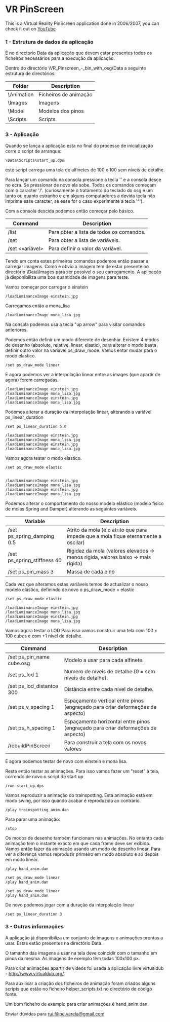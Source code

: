 # VR PinScreen
This is a Virtual Reality PinScreen application done in 2006/2007, you can check it out on [YouTube](https://www.youtube.com/watch?v=3d88JjktRXM&index=5&list=PLDC731868379777BF)

### 1 - Estrutura de dados da aplicação
É no directorio Data da aplicação que devem estar presentes todos os ficheiros necessários para a execução da aplicação.

Dentro do directório \VR_Pinscreen_-_bin_with_osg\Data a seguinte estrutura de directórios:

Folder | Description
--- | ---
\Animation | Ficheiros de animação
\Images | Imagens
\Model | Modelos dos pinos
\Scripts | Scripts


### 3 - Aplicação
Quando se lança a aplicação esta no final do processo de inicialização corre o script de arranque:
```
\Data\Scripts\start_up.dps
```
este script carrega uma tela de alfinetes de 100 x 100 sem níveis de detalhe.

Para lançar um comando na consola pressione a tecla '\' e a consola desce no ecra. Se pressionar de novo ela sobe.
Todos os comandos começam com o caracter '/'. (curiosamente o tratamento do teclado do osg é um tanto ou quanto estranho e em alguns computadores a devida tecla não imprime esse caracter, se esse for o caso experimente a tecla '^').

Com a consola descida podemos então começar pelo básico.

Command | Description
--- | ---
/list | Para obter a lista de todos os comandos.
/set <sem parametros> | Para obter a lista de variáveis.
/set <variável> <valor> | Para definir o valor da variável.

Tendo em conta estes primeiros comandos podemos então passar a carregar imagens. Como é obvio a imagem tem de estar presente no directório \Data\Images para ser possível o seu carregamento. A aplicação já disponibiliza uma boa quantidade de imagens para teste.

Vamos começar por carregar o einstein
```
/loadLuminanceImage einstein.jpg
```

Carregamos então a mona_lisa
```
/loadLuminanceImage mona_lisa.jpg
```

Na consola podemos usa a tecla "up arrow" para visitar comandos anteriores.

Podemos então definir um modo diferente de desenhar. Existem 4 modos de desenho (absolute, relative, linear, elastic), para alterar o modo basta definir outro valor na variável ps_draw_mode. Vamos entar mudar para o modo elastico.
```
/set ps_draw_mode linear
```

E agora podemos ver a interpolação linear entre as images (que apartir de agora) forem carregadas.
```
/loadLuminanceImage einstein.jpg
/loadLuminanceImage mona_lisa.jpg
/loadLuminanceImage einstein.jpg
/loadLuminanceImage mona_lisa.jpg
```

Podemos alterar a duração da interpolação linear, alterando a variável ps_linear_duration
```
/set ps_linear_duration 5.0

/loadLuminanceImage einstein.jpg
/loadLuminanceImage mona_lisa.jpg
/loadLuminanceImage einstein.jpg
/loadLuminanceImage mona_lisa.jpg
```
 
Vamos agora testar o modo elastico.
```
/set ps_draw_mode elastic


/loadLuminanceImage einstein.jpg
/loadLuminanceImage mona_lisa.jpg
/loadLuminanceImage einstein.jpg
/loadLuminanceImage mona_lisa.jpg
```

Podemos alterar o comportamento do nosso modelo elástico (modelo fisico de molas Spring and Damper) alterando as seguintes variáveis.

Variable | Description
--- | ---
/set ps_spring_damping 0.5 | Atrito da mola (é o atrito que para impede que a mola fique eternamente a oscilar)
/set ps_spring_stiffness 40 | Rigidez da mola (valores elevados -> menos rigida, valores baixo -> mais rigida)
/set ps_pin_mass 3 | Massa de cada pino

Cada vez que alteramos estas variáveis temos de actualizar o nosso modelo elástico, definindo de novo o ps_draw_mode = elastic
```
/set ps_draw_mode elastic

/loadLuminanceImage einstein.jpg
/loadLuminanceImage mona_lisa.jpg
/loadLuminanceImage einstein.jpg
/loadLuminanceImage mona_lisa.jpg
```

Vamos agora testar o LOD
Para isso vamos construir uma tela com 100 x 100 cubos e com +1 nível de detalhe.

Command | Description
--- | ---
/set ps_pin_name cube.osg | Modelo a usar para cada alfinete.
/set ps_lod 1 | Numero de níveis de detalhe (0 = sem níveis de detalhe).
/set ps_lod_distantce 300 | Distãncia entre cada nível de detalhe.
/set ps_v_spacing 1 | Espaçamento vertical entre pinos (engraçado para criar deformações de aspecto) 
/set ps_h_spacing 1 | Espaçamento horizontal entre pinos (engraçado para criar deformações de aspecto) 
/rebuildPinScreen | Para construir a tela com os novos valores

E agora podemos testar de novo com einstein e mona lisa.

Resta então testar as animações.
Para isso vamos fazer um "reset" à tela, correndo de novo o script de start up
```
/run start_up.dps
```

Vamos reproduzir a animação do trainspotting.
Esta animação está em modo swing, por isso quando acabar é reproduzida ao contrário.
```
/play trainspotting_anim.dan
```

Para parar uma animação:
```
/stop
```

Os modos de desenho também funcionam nas animações. No entanto cada animação tem o instante exacto em que cada frame deve ser exibida.
Vamos então fazer da animação usando um modo de desenho linear. Para ver a diferença vamos reproduzir primeiro em modo absoluto e só depois em modo linear.
```
/play hand_anim.dan

/set ps_draw_mode linear
/play hand_anim.dan

/set ps_draw_mode linear
/play hand_anim.dan
```

De novo podemos jogar com a duração da interpolação linear
```
/set ps_linear_duration 3
```


### 3 - Outras informações
A aplicação já disponibiliza um conjunto de imagens e animações prontas a usar. Estas estão presentes na directório Data.

O tamanho das imagens a usar na tela deve coincidir com o tamanho em pinos da mesma. As imagens de exemplo têm todas 100x100 px.

Para criar animações apartir de videos foi usada a aplicação livre virtualdub - http://www.virtualdub.org/. 

Para auxilixar a criação dos ficheiros de animação foram criados alguns scripts que estão no ficheiro helper_scripts.txt no directório de código fonte.

Um bom ficheiro de exemplo para criar animações é hand_anim.dan.

Enviar dúvidas para rui.filipe.varela@gmail.com





 
 


